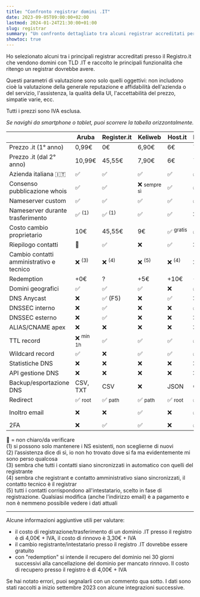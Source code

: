 ```yaml
---
title: "Confronto registrar domini .IT"
date: 2023-09-05T09:00:00+02:00
lastmod: 2024-01-24T21:30:00+01:00
slug: registrar
summary: "Un confronto dettagliato tra alcuni registrar accreditati per i domini .IT."
showtoc: true
---
```


Ho selezionato alcuni tra i principali registrar accreditati presso il Registro.it che vendono domini con TLD .IT e raccolto le principali funzionalità che ritengo un registrar dovrebbe avere.

Questi parametri di valutazione sono solo quelli oggettivi: non includono cioè la valutazione della generale reputazione e affidabilità dell'azienda o del servizio, l'assistenza, la qualità della UI, l'accettabilità del prezzo, simpatie varie, ecc.

Tutti i prezzi sono IVA esclusa.

<div id="mobile-instructions">

*Se navighi da smartphone o tablet, puoi scorrere la tabella orizzontalmente.*

</div>

<style>
@media screen and (min-width: 1200px) {
    #table-container {
        margin-left: calc(-100vw / 2 + (var(--main-width)) / 2 + var(--gap));
        margin-right: calc(-100vw / 2 + (var(--main-width)) / 2 + var(--gap));
    }
    #table-container > table {
        margin: 32px auto;
        width: fit-content;
        max-width: 100%;
        overflow-x: visible;
    }
    #mobile-instructions {
        display: none;
    }
}
#notes-container p {
    margin: 0;
}
</style>

<div id="table-container">

|                                          | Aruba                          | Register.it           | Keliweb                 | Host.it               | Netsons               | Shellrent                  | Tophost               | Flazio           | OVH                   | Bitname          |
|------------------------------------------|--------------------------------|-----------------------|-------------------------|-----------------------|-----------------------|----------------------------|-----------------------|------------------|-----------------------|------------------|
| Prezzo .it (1° anno)                     | 0,99€                          | 0€                    | 6,90€                   | 6€                    | 7,59€                 | 4,90€                      | 5,99€                 | 3,99€            | 2,99€                 | 6,25€            |
| Prezzo .it (dal 2° anno)                 | 10,99€                         | 45,55€                | 7,90€                   | 6€                    | 7,59€                 | 9,99€                      | 5,99€                 | 3,99€            | 8,99€                 | 6,25€            |
| Azienda italiana 🇮🇹                      | ✅                              | ✅                     | ✅                       | ✅                     | ✅                     | ✅                          | ✅                     | ✅                | ❌                     | ✅                |
| Consenso pubblicazione whois             | ✅                              | ✅                     | ❌ <small>sempre sì</small>             | ✅                     | ✅                     | ✅ <small>sempre no</small> | ✅                     | ✅                | ✅                    | ✅                |
| Nameserver custom                        | ✅                              | ✅                     | ✅                       | ✅                     | ✅                     | ✅                          | ❌                     | ✅                | ✅                     | ✅                |
| Nameserver durante trasferimento         | ✅ <sup>(1)</sup>               | ✅ <sup>(1)</sup>      | ✅                       | ✅                     | ❌                     | ✅ <sup>(2)</sup>          | ❌                     | ✅ <sup>(1)</sup> | 🔸                    | ✅                |
| Costo cambio proprietario                | 10€                            | 45,55€                 | 9€                      | ✅ <sup>gratis</sup>   | ✅ <sup>gratis</sup>   | ✅ <sup>gratis</sup>        | ✅ <sup>gratis</sup>   | 🔸               | ✅ <sup>gratis</sup>   | ✅ <sup>gratis</sup> |
| Riepilogo contatti                       | 🔸                              | ✅                     | ❌                       | ✅                     | ❌                     | ✅                          | ✅                     | 🔸                | ✅                    | ✅                 |
| Cambio contatti amministrativo e tecnico | ❌ <sup>(3)</sup>               | ❌ <sup>(4)</sup>      | ❌ <sup>(5)</sup>        | ❌ <sup>(4)</sup>      | ❌ <sup>(3)</sup>      | ✅                          | ❌ <sup>(4)</sup>      | ❌ <sup>(3)</sup> | ✅                    | ❌ <sup>(4)</sup> |
| Redemption                               | +0€                             | ?                     | +5€                      | +10€                  | +0€                   | +10€?                      | +>0€?                 | 🔸               | 49,99€                | 19€              |
| Domini geografici                        | ✅                              | ✅                     | ✅                       | ❌                     | ✅                     | ✅                          | ✅                     | ❌                | ✅                     | ✅                |
| DNS Anycast                              | ❌                              | ✅ (F5)                | ❌                       | ✅                     | ❌                     | ❌                          | ❌                     | ❌                | +1,09€                | ❌                |
| DNSSEC interno                           | ❌                              | ✅                     | ❌                       | ❌                     | ✅                     | ✅                          | ❌                     | ❌                | ✅                     | ❌                |
| DNSSEC esterno                           | ❌                              | ✅                     | ❌                       | ❌                     | ❌                     | ✅                          | ❌                     | ❌                | ✅                     | ❌                |
| ALIAS/CNAME apex                         | ❌                              | ❌                     | ❌                       | ❌                     | ❌                     | ❌                          | ❌                     | ❌                | ❌                     | 🔸               |
| TTL record                               | ❌ <sup>min 1h</sup>            | ✅                     | ✅                       | ✅                     | ✅                     | ❌ <sup>min 1h</sup>        | ❌                     | ❌                | ✅                     | ❌                |
| Wildcard record                          | ✅                              | ❌                     | ✅                       | ✅                     | ✅                     | ✅                          | ✅                     | 🔸               | ✅                    | 🔸               |
| Statistiche DNS                          | ❌                              | ❌                     | ❌                       | ❌                     | ❌                     | ❌                          | ❌                     | ❌                | ❌                     | ❌                |
| API gestione DNS                         | ❌                              | ❌                     | ❌                       | ❌                     | ❌                     | ✅                          | ❌                     | ❌                | ✅                     | ❌                |
| Backup/esportazione DNS                  | CSV, TXT                        | CSV                    | ❌                       | JSON                  | CSV                   | BIND, Excel                | ❌                     | ❌                | BIND                  | ❌                |
| Redirect                                 | ✅ <small>root</small>          | ✅ <small>path</small> | ✅ <small>path</small>   | ✅ <small>root</small> | ✅ <small>path</small> | ✅ <small>path</small>      | ✅ <small>root</small> | ❌                | ✅ <small>root</small> | ❌                |
| Inoltro email                            | ❌                              | ❌                     | ✅                       | ❌                     | ✅                     | ❌                          | ✅                     | ❌                | ✅ <small>inbox 1GB</small>  | ❌            |
| 2FA                                      | ❌                              | ✅                     | ✅                       | ❌                     | ✅                     | ✅                          | ❌                     | ❌                | ✅                     | ✅                |

</div>

<div id="notes-container">

🔸 = non chiaro/da verificare

(1) si possono solo mantenere i NS esistenti, non sceglierne di nuovi

(2) l’assistenza dice di sì, io non ho trovato dove si fa ma evidentemente mi sono perso qualcosa

(3) sembra che tutti i contatti siano sincronizzati in automatico con quelli del registrante

(4) sembra che registrant e contatto amministrativo siano sincronizzati, il contatto tecnico è il registrar

(5) tutti i contatti corrispondono all'intestatario, scelto in fase di registrazione. Qualsiasi modifica (anche l'indirizzo email) è a pagamento e non è nemmeno possibile vedere i dati attuali

</div>

---

Alcune informazioni aggiuntive utili per valutare:

- il costo di registrazione/trasferimento di un dominio .IT presso il registro è di 4,00€ + IVA, il costo di rinnovo è 3,30€ + IVA
- il cambio registrante/intestatario presso il registro .IT dovrebbe essere gratuito
- con "redemption" si intende il recupero del dominio nei 30 giorni successivi alla cancellazione del dominio per mancato rinnovo. Il costo di recupero presso il registro è di 4,00€ + IVA

Se hai notato errori, puoi segnalarli con un commento qua sotto. I dati sono stati raccolti a inizio settembre 2023 con alcune integrazioni successive.
